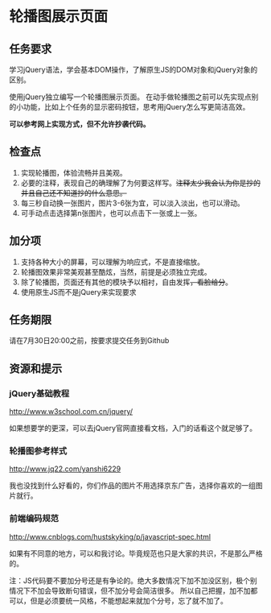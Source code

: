 # 轮播图展示页面

## 任务要求

学习jQuery语法，学会基本DOM操作，了解原生JS的DOM对象和jQuery对象的区别。

使用jQuery独立编写一个轮播图展示页面。
在动手做轮播图之前可以先实现点别的小功能，比如上个任务的显示密码按钮，思考用jQuery怎么写更简洁高效。

**可以参考网上实现方式，但不允许抄袭代码。**

## 检查点

1. 实现轮播图，体验流畅并且美观。
2. 必要的注释，表现自己的确理解了为何要这样写。~~注释太少我会认为你是抄的并且自己还不知道抄的什么意思。~~
3. 每三秒自动换一张图片，图片3-6张为宜，可以淡入淡出，也可以滑动。
4. 可手动点击选择第n张图片，也可以点击下一张或上一张。

## 加分项

1. 支持各种大小的屏幕，可以理解为响应式，不是直接缩放。
2. 轮播图效果非常美观甚至酷炫，当然，前提是必须独立完成。
3. 除了轮播图，页面还有其他的模块予以相衬，自由发挥~~，看脸给分~~。
4. 使用原生JS而不是jQuery来实现要求

## 任务期限

请在7月30日20:00之前，按要求提交任务到Github

## 资源和提示

### jQuery基础教程

http://www.w3school.com.cn/jquery/

如果想要学的更深，可以去jQuery官网直接看文档，入门的话看这个就足够了。

### 轮播图参考样式

http://www.jq22.com/yanshi6229

我也没找到什么好看的，你们作品的图片不用选择京东广告，选择你喜欢的一组图片就行。

### 前端编码规范

http://www.cnblogs.com/hustskyking/p/javascript-spec.html

如果有不同意的地方，可以和我讨论。毕竟规范也只是大家的共识，不是那么严格的。

注：JS代码要不要加分号还是有争论的。绝大多数情况下加不加没区别，极个别情况下不加会导致断句错误，但不加分号会简洁很多。
所以自己把握，加不加都可以，但是必须要统一风格，不能想起来就加个分号，忘了就不加了。
